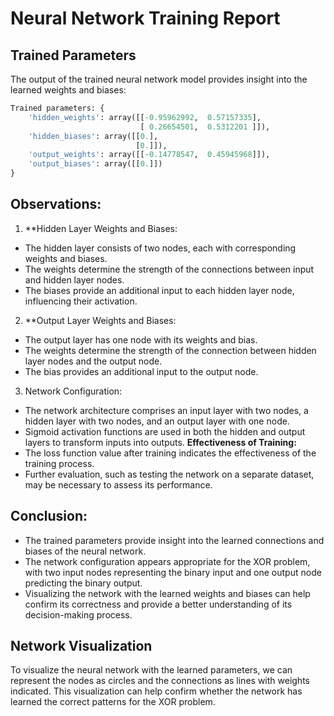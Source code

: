 # Neural Network Training Report

## Trained Parameters
The output of the trained neural network model provides insight into the learned weights and biases:
```python
Trained parameters: {
    'hidden_weights': array([[-0.95962992,  0.57157335],
                             [ 0.26654501,  0.5312201 ]]), 
    'hidden_biases': array([[0.],
                            [0.]]), 
    'output_weights': array([[-0.14778547,  0.45945968]]), 
    'output_biases': array([[0.]])
}
```

## Observations:
1. **Hidden Layer Weights and Biases:
- The hidden layer consists of two nodes, each with corresponding weights and biases.
- The weights determine the strength of the connections between input and hidden layer nodes.
- The biases provide an additional input to each hidden layer node, influencing their activation.
2. **Output Layer Weights and Biases:
- The output layer has one node with its weights and bias.
- The weights determine the strength of the connection between hidden layer nodes and the output node.
- The bias provides an additional input to the output node.
3. Network Configuration:
- The network architecture comprises an input layer with two nodes, a hidden layer with two nodes, and an output layer with one node.
- Sigmoid activation functions are used in both the hidden and output layers to transform inputs into outputs.
**Effectiveness of Training:**
- The loss function value after training indicates the effectiveness of the training process.
- Further evaluation, such as testing the network on a separate dataset, may be necessary to assess its performance.

## Conclusion:
- The trained parameters provide insight into the learned connections and biases of the neural network.
- The network configuration appears appropriate for the XOR problem, with two input nodes representing the binary input and one output node predicting the binary output.
- Visualizing the network with the learned weights and biases can help confirm its correctness and provide a better understanding of its decision-making process.

## Network Visualization
To visualize the neural network with the learned parameters, we can represent the nodes as circles and the connections as lines with weights indicated. This visualization can help confirm whether the network has learned the correct patterns for the XOR problem.